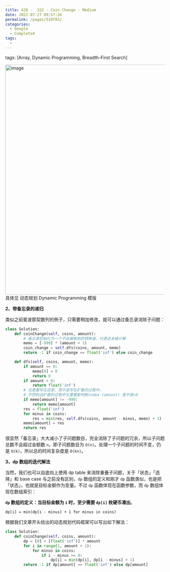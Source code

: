 ```yaml
---
title: 420 -  322 - Coin Change - Medium
date: 2022-07-27 09:57:26
permalink: /pages/510f83/
categories:
  - Google
  - Completed
tags:
  - 
---
```

tags: [Array, Dynamic Programming, Breadth-First Search]

<img width="724" alt="image" src="https://user-images.githubusercontent.com/41789327/180953627-20a6fa02-2dec-4974-9786-772d858cb757.png">
具体见 动态规划 Dynamic Programming 模版

**2、带备忘录的递归**

类似之前斐波那契数列的例子，只需要稍加修改，就可以通过备忘录消除子问题：
```python
class Solution:
	def coinChange(self, coins, amount):
		# 备忘录初始化为一个不会被取到的特殊值，代表还未被计算
		memo = [-999] * (amount + 1)
		coin_change = self.dfs(coins, amount, memo)
		return -1 if coin_change == float('inf') else coin_change

	def dfs(self, coins, amount, memo):
		if amount == 0:
			memo[0] = 0
			return 0
		if amount < 0:
			return float('inf')
		# 注意要写在这里，而不是写在扩散的过程中，
		# 不然的话扩散的过程中又要重新判断index (amount) 是不是<0
		if memo[amount] != -999:
			return memo[amount]
		res = float('inf')
		for minus in coins:
			res = min(res, self.dfs(coins, amount - minus, memo) + 1)
		memo[amount] = res
		return res
```

很显然「备忘录」大大减小了子问题数目，完全消除了子问题的冗余，所以子问题总数不会超过金额数 `n`，即子问题数目为 `O(n)`。处理一个子问题的时间不变，仍是 `O(k)`，所以总的时间复杂度是 `O(kn)`。

**3、dp 数组的迭代解法**

当然，我们也可以自底向上使用 dp table 来消除重叠子问题，关于「状态」「选择」和 base case 与之前没有区别，`dp` 数组的定义和刚才 `dp` 函数类似，也是把「状态」，也就是目标金额作为变量。不过 `dp` 函数体现在函数参数，而 `dp` 数组体现在数组索引：

**`dp` 数组的定义：当目标金额为 `i` 时，至少需要 `dp[i]` 枚硬币凑出**。

`dp[i] = min(dp[i - minus] + 1 for minus in coins)`

根据我们文章开头给出的动态规划代码框架可以写出如下解法：
```python
class Solution:
	def coinChange(self, coins, amount):
		dp = [0] + [float('inf')] * amount
		for i in range(1, amount + 1):
			for minus in coins:
				if i - minus >= 0:
					dp[i] = min(dp[i], dp[i - minus] + 1)
		return -1 if dp[amount] == float('inf') else dp[amount]
```